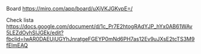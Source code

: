 
Board
https://miro.com/app/board/uXjVKJGKvpE=/



Check lista
https://docs.google.com/document/d/1c_Pr7E2htogRAdYJP_hYx0AB61WAv5LEZdOyhSIJGEk/edit?fbclid=IwAR0DAEUjUGYhJnratgeFGEYP0mNd6PH7as12Ev9uJXsE2tcTS3M9fElmEAQ
